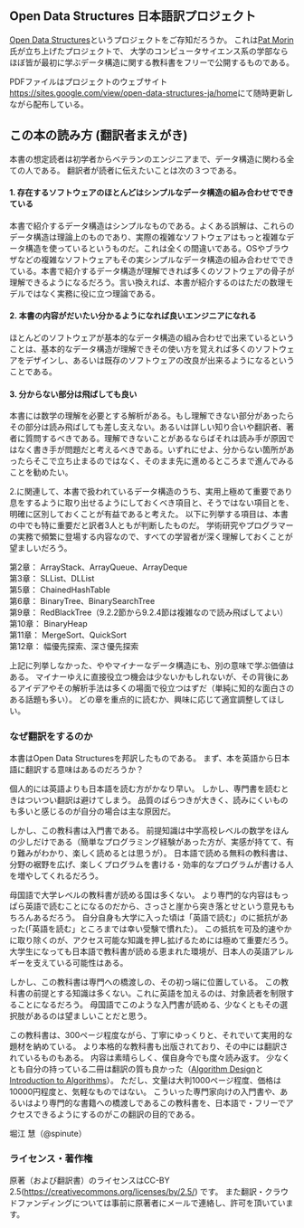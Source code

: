 ## Open Data Structures 日本語訳プロジェクト

[Open Data Structures](http://opendatastructures.org/)というプロジェクトをご存知だろうか。
これは[Pat Morin](http://cglab.ca/~morin/)氏が立ち上げたプロジェクトで、
大学のコンピュータサイエンス系の学部ならほぼ皆が最初に学ぶデータ構造に関する教科書をフリーで公開するものである。

PDFファイルはプロジェクトのウェブサイト<https://sites.google.com/view/open-data-structures-ja/home>にて随時更新しながら配布している。

## この本の読み方 (翻訳者まえがき)

本書の想定読者は初学者からベテランのエンジニアまで、データ構造に関わる全ての人である。
翻訳者が読者に伝えたいことは次の３つである。

#### 1. 存在するソフトウェアのほとんどはシンプルなデータ構造の組み合わせでできている

本書で紹介するデータ構造はシンプルなものである。よくある誤解は、これらのデータ構造は理論上のものであり、実際の複雑なソフトウェアはもっと複雑なデータ構造を使っているというものだ。これは全くの間違いである。OSやブラウザなどの複雑なソフトウェアもその実シンプルなデータ構造の組み合わせでできている。本書で紹介するデータ構造が理解できれば多くのソフトウェアの骨子が理解できるようになるだろう。言い換えれば、本書が紹介するのはただの数理モデルではなく実務に役に立つ理論である。

#### 2. 本書の内容がだいたい分かるようになれば良いエンジニアになれる

ほとんどのソフトウェアが基本的なデータ構造の組み合わせで出来ているということは、基本的なデータ構造が理解できその使い方を覚えれば多くのソフトウェアをデザインし、あるいは既存のソフトウェアの改良が出来るようになるということである。

#### 3. 分からない部分は飛ばしても良い

本書には数学の理解を必要とする解析がある。もし理解できない部分があったらその部分は読み飛ばしても差し支えない。あるいは詳しい知り合いや翻訳者、著者に質問するべきである。理解できないことがあるならばそれは読み手が原因ではなく書き手が問題だと考えるべきである。いずれにせよ、分からない箇所があったらそこで立ち止まるのではなく、そのまま先に進めるところまで進んでみることを勧めたい。


2.に関連して、本書で扱われているデータ構造のうち、実用上極めて重要であり息をするように取り出せるようにしておくべき項目と、そうではない項目とを、明確に区別しておくことが有益であると考えた。
以下に列挙する項目は、本書の中でも特に重要だと訳者3人ともが判断したものだ。
学術研究やプログラマーの実務で頻繁に登場する内容なので、すべての学習者が深く理解しておくことが望ましいだろう。

第2章： ArrayStack、ArrayQueue、ArrayDeque  
第3章： SLList、DLList  
第5章： ChainedHashTable  
第6章： BinaryTree、BinarySearchTree  
第9章： RedBlackTree（9.2.2節から9.2.4節は複雑なので読み飛ばしてよい）  
第10章： BinaryHeap  
第11章： MergeSort、QuickSort  
第12章： 幅優先探索、深さ優先探索  


上記に列挙しなかった、ややマイナーなデータ構造にも、別の意味で学ぶ価値はある。
マイナーゆえに直接役立つ機会は少ないかもしれないが、その背後にあるアイデアやその解析手法は多くの場面で役立つはずだ（単純に知的な面白さのある話題も多い）。
どの章を重点的に読むか、興味に応じて適宜調整してほしい。


### なぜ翻訳をするのか

本書はOpen Data Structuresを邦訳したものである。
まず、本を英語から日本語に翻訳する意味はあるのだろうか？

個人的には英語よりも日本語を読む方がかなり早い。
しかし、専門書を読むときはついつい翻訳は避けてしまう。
品質のばらつきが大きく、読みにくいものも多いと感じるのが自分の場合は主な原因だ。

しかし、この教科書は入門書である。
前提知識は中学高校レベルの数学をほんの少しだけである（簡単なプログラミング経験があった方が、実感が持てて、有り難みがわかり、楽しく読めるとは思うが）。
日本語で読める無料の教科書は、分野の裾野を広げ、楽しくプログラムを書ける・効率的なプログラムが書ける人を増やしてくれるだろう。

母国語で大学レベルの教科書が読める国は多くない。
より専門的な内容はもっぱら英語で読むことになるのだから、さっさと崖から突き落とせという意見ももちろんあるだろう。
自分自身も大学に入った頃は「英語で読む」のに抵抗があった(「英語を読む」ところまでは幸い受験で慣れた）。
この抵抗を可及的速やかに取り除くのが、アクセス可能な知識を押し拡げるためには極めて重要だろう。
大学生になっても日本語で教科書が読める恵まれた環境が、日本人の英語アレルギーを支えている可能性はある。

しかし、この教科書は専門への橋渡しの、その初っ端に位置している。
この教科書の前提とする知識は多くない。これに英語を加えるのは、対象読者を制限することになるだろう。
母国語でこのような入門書が読める、少なくともその選択肢があるのは望ましいことだと思う。

この教科書は、300ページ程度ながら、丁寧にゆっくりと、それでいて実用的な題材を納めている。
より本格的な教科書も出版されており、その中には翻訳されているものもある。
内容は素晴らしく、僕自身今でも度々読み返す。
少なくとも自分の持っている二冊は翻訳の質も良かった（[Algorithm Design](http://www.cs.princeton.edu/~wayne/kleinberg-tardos/)と[Introduction to Algorithms](https://mitpress.mit.edu/books/introduction-algorithms)）。
ただし、文量は大判1000ページ程度、価格は10000円程度と、気軽なものではない。
こういった専門家向けの入門書や、あるいはより専門的な書籍への橋渡しであるこの教科書を、日本語で・フリーでアクセスできるようにするのがこの翻訳の目的である。

堀江 慧（@spinute）

### ライセンス・著作権
原著（および翻訳書）のライセンスはCC-BY 2.5(https://creativecommons.org/licenses/by/2.5/) です。
また翻訳・クラウドファンディングについては事前に原著者にメールで連絡し、許可を頂いています。
